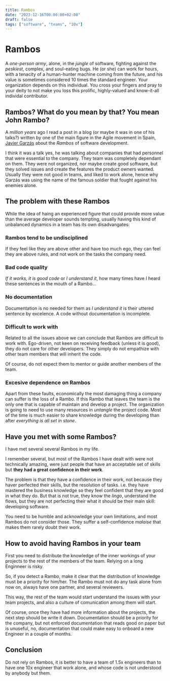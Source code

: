 ```yaml
---
title: Rambos
date: "2023-12-16T00:00:00+02:00"
draft: false
tags: ["software", "teams", "10x"]
---
```


# Rambos
A *one-person army*, alone, in the *jungle* of software, fighting
against the *peskiest*, complex, and soul-eating bugs.
He (or she) can work for hours, with a tenacity of a
human-hunter machine coming from the future, and his value
is sometimes considered 10 times the standard engineer.
Your organization depends on this individual. You cross your
fingers and pray to your deity to not make you loss this
prolific, highly-valued and know-it-all individal contributor.

## Rambos? What do you mean by that? You mean John Rambo?
A *million years* ago I read a post in a blog
(or maybe it was in one of his talks?) written by
one of the main figure in the Agile movement in Spain,
[Javier Garzás](https://www.javiergarzas.com/)
about the *Rambos* of software development.

I think it was a talk yes, he was talking about companies
that had personnel that were essential to the company.
They team was completely dependant on them. They were
not organized, nor maybe create good software, but they
solved issues and create the features the product owners
wanted. Usually they were not good in teams, and liked
to work alone, hence why Garzás was using the name
of the famous soldier that fought against his enemies
alone.

## The problem with these Rambos
While the idea of haing an experienced figure that
could provide more value than the average developer
sounds tempting, usually having this kind of unbalanced
dynamics in a team has its own disadvangates:

### Rambos tend to be undisciplined
If they feel like they are above other and have too much ego,
they can feel they are above rules, and not work on the tasks
the company need.

### Bad code quality
*If it works, it is good code* or *I understand it*, how many times
have I heard these sentences in the mouth of a Rambo...

### No documentation
Documentation is no needed for them as *I understand it* is their uttered
sentence by excelence. A code without documentation is incomplete.

### Difficult to work with
Related to all the issues above we can conclude that Rambos are
difficult to work with. Ego-driven, not keen on receiving
feedback (unless it is good), they do not care for other developers.
They simply do not empathize with other team members that will
inherit the code.

Of course, do not expect them to mentor or guide another members of
the team.

### Excesive dependence on Rambos
Apart from these faults, economically the most damaging thing a company
can suffer is the loss of a Rambo. If this Rambo that leaves the team
is the only one that is capable of maintain and develop a project.
The organization is going to need to use many resources in *untangle*
the project code. Most of the time is much easier to share knowledge
during the developing than after *everything is all set in stone*.

## Have you met with some Rambos?
I have met several several Rambos in my life.

I remember several, but most of the Rambos I have dealt with
were not technically amazing, were just people that have an
acceptable set of skills but
**they had a great confidence in their work**.

The problem is that they have a confidence in their work,
not because they haver perfected their skills, but the
resolution of tasks. i.e. they have mastered the business
knowledge so they feel confident that they are good in what they do.
But that is not true, they know the *lingo*, understand the flows,
but they are not perfecting their what it should be their main skill:
developing software.

You need to be humble and acknowledge your own limitations,
and most Rambos do not consider those. They suffer a
self-confidence *malaise* that makes them rarely doubt their work.

## How to avoid having Rambos in your team
First you need to distribute the knowledge of the inner workings
of your projects to the rest of the members of the team. Relying
on a long Enginneer is risky.

So, if you detect a Rambo, make it clear that the distribution
of knowledge must be a priority for him/her. The Rambo must not
do any task alone from now on, always have one partner, and
several reviewers.

This way, the rest of the team would start understand the issues
with your team projects, and also a culture of comunication among
them will start.

Of course, once they have had more information about the projects,
the next step should be write it down. Documentation should be a
priority for the company, but not enforced documentation that
reads good on paper but is unuseful, no, documentation that could
make easy to onboard a new Engineer in a couple of months.

## Conclusion
Do not rely on Rambos, it is better to have a team of
1.5x engineers than to have one 10x engineer that work alone, and
whose code is not understood by anybody but them.
